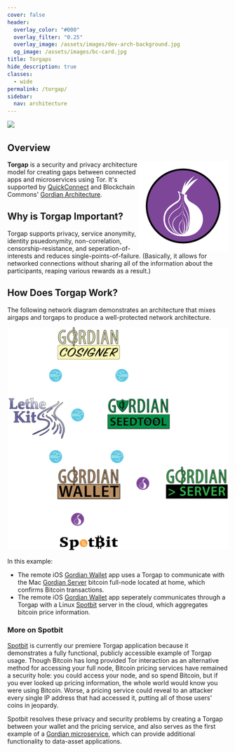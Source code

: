 ```yaml
---
cover: false
header:
  overlay_color: "#000"
  overlay_filter: "0.25"
  overlay_image: /assets/images/dev-arch-background.jpg
  og_image: /assets/images/bc-card.jpg
title: Torgaps
hide_description: true
classes:
  - wide
permalink: /torgap/
sidebar:
  nav: architecture
---
```


![](/assets/images/torgap-screen.jpg)

## Overview

<img src="/assets/images/torgap.png" align="right">

**Torgap** is a security and privacy architecture model for creating
gaps between connected apps and microservices using Tor.  It's
supported by [QuickConnect](/quickconnect/) and Blockchain Commons'
[Gordian Architecture](/architecture/).

## Why is Torgap Important?

Torgap supports privacy, service anonymity, identity psuedonymity,
non-correlation, censorship-resistance, and seperation-of-interests
and reduces single-points-of-failure. (Basically, it allows for
networked connections without sharing all of the information about the
participants, reaping various rewards as a result.)

## How Does Torgap Work?

The following network diagram demonstrates an architecture that mixes
airgaps and torgaps to produce a well-protected network architecture.

![](/assets/images/appmap-black.png)

In this example:
* The remote iOS [Gordian Wallet](https://github.com/blockchainCommons/gordianwallet-ios) app uses a Torgap to communicate with the Mac [Gordian Server](https://github.com/BlockchainCommons/GordianServer-macOS) bitcoin full-node located at home, which confirms Bitcoin transactions.
* The remote iOS [Gordian Wallet](https://github.com/blockchainCommons/gordianwallet-ios) app seperately communicates through a Torgap with a Linux [Spotbit](https://github.com/BlockchainCommons/spotbit) server in the cloud, which aggregates bitcoin price information.

### More on Spotbit

[Spotbit](https://github.com/BlockchainCommons/spotbit) is currently
our premiere Torgap application because it demonstrates a fully
functional, publicly accessible example of Torgap usage. Though
Bitcoin has long provided Tor interaction as an alternative method for
accessing your full node, Bitcoin pricing services have remained a
security hole: you could access your node, and so spend Bitcoin, but
if you ever looked up pricing information, the whole world would know
you were using Bitcoin. Worse, a pricing service could reveal to an
attacker every single IP address that had accessed it, putting all of
those users' coins in jeopardy.

Spotbit resolves these privacy and security problems by creating a
Torgap between your wallet and the pricing service, and also serves as
the first example of a [Gordian microservice](/architecture/), which
can provide additional functionality to data-asset applications.


